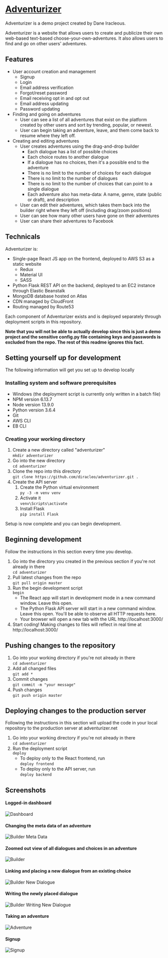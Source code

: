 # [Adventurizer](https://adventurizer.net)

Adventurizer is a demo project created by Dane Iracleous. 

Adventurizer is a website that allows users to create and publicize their own web-based text-based choose-your-own-adventures. It also allows users to find and go on other users' adventures.

## Features

* User account creation and management
  * Signup
  * Login
  * Email address verification
  * Forgot/reset password
  * Email receiving opt in and opt out
  * Email address updating
  * Password updating
* Finding and going on adventures
  * User can see a list of all adventures that exist on the platform created by other users and sort by trending, popular, or newest. 
  * User can begin taking an adventure, leave, and them come back to resume where they left off.
* Creating and editing adventures
  * User creates adventures using the drag-and-drop builder
    * Each dialogue has a list of possible choices
    * Each choice routes to another dialogue
    * If a dialogue has no choices, then it's a possible end to the adventure
    * There is no limit to the number of choices for each dialogue
    * There is no limit to the number of dialogues
    * There is no limit to the number of choices that can point to a single dialogue
    * Each adventure also has meta-data: A name, genre, state (public or draft), and description
  * User can edit their adventures, which takes them back into the builder right where they left off (including drag/zoom positions)
  * User can see how many other users have gone on their adventures
  * User can share their adventures to Facebook

## Technicals

Adventurizer is:
  * Single-page React JS app on the frontend, deployed to AWS S3 as a static website
    * Redux
    * Material UI
    * SASS
  * Python Flask REST API on the backend, deployed to an EC2 instance through Elastic Beanstalk
  * MongoDB database hosted on Atlas
  * CDN managed by CloudFront
  * Routing managed by Route53

Each component of Adventurizer exists and is deployed separately through deployment scripts in this repository.

**Note that you will not be able to actually develop since this is just a demo project and the sensitive config.py file containing keys and passwords is excluded from the repo. The rest of this readme ignores this fact.**

## Setting yourself up for development

The following information will get you set up to develop locally

### Installing system and software prerequisites

  * Windows (the deployment script is currently only written in a batch file)
  * NPM version 6.13.7
  * Node version 13.9.0
  * Python version 3.6.4
  * Git
  * AWS CLI
  * EB CLI

### Creating your working directory

  1. Create a new directory called "adventurizer" <br/>`mkdir adventurizer`
  1. Go into the new directory <br/>`cd adventurizer`
  1. Clone the repo into this directory <br/>`git clone https://github.com/diracleo/adventurizer.git .`
  1. Create the API server
      1. Create the Python virtual environment <br/>`py -3 -m venv venv`
      1. Activate it <br/>`venv\Scripts\activate`
      1. Install Flask <br/>`pip install Flask`

Setup is now complete and you can begin development.

## Beginning development

Follow the instructions in this section every time you develop.

  1. Go into the directory you created in the previous section if you're not already in there <br/>`cd adventurizer`
  1. Pull latest changes from the repo <br/>`git pull origin master`
  1. Run the begin development script <br/>`begin`
      * The React app will start in development mode in a new command window. Leave this open.
      * The Python Flask API server will start in a new command window. Leave this open. You'll be able to observe all HTTP requests here.
      * Your browser will open a new tab with the URL http://localhost:3000/
  1. Start coding! Making changes to files will reflect in real time at http://localhost:3000/

## Pushing changes to the repository

  1. Go into your working directory if you're not already in there <br/>`cd adventurizer`
  1. Add all changed files <br/>`git add *`
  1. Commit changes <br/>`git commit -m "your message"`
  1. Push changes <br/>`git push origin master`

## Deploying changes to the production server

Following the instructions in this section will upload the code in your local repository to the production server at adventurizer.net

  1. Go into your working directory if you're not already in there <br/>`cd adventurizer`
  1. Run the deployment script <br/>`deploy`
      * To deploy only to the React frontend, run <br/>`deploy frontend`
      * To deploy only to the API server, run <br/>`deploy backend`

## Screenshots

#### Logged-in dashboard 
![Dashboard](promo/dashboard.jpg)

#### Changing the meta data of an adventure
![Builder Meta Data](promo/builder-meta-data.jpg)

#### Zoomed out view of all dialogues and choices in an adventure
![Builder](promo/builder.jpg)

#### Linking and placing a new dialogue from an existing choice
![Builder New Dialogue](promo/builder-new-dialogue.jpg)

#### Writing the newly placed dialogue
![Builder Writing New Dialogue](promo/builder-new-dialogue-writing.jpg)

#### Taking an adventure
![Adventure](promo/taking-adventure.jpg)

#### Signup
![Signup](promo/signup.jpg)